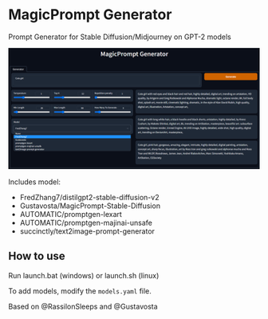 # MagicPrompt Generator

Prompt Generator for Stable Diffusion/Midjourney on GPT-2 models

![](screenshot.png)

Includes model:
- FredZhang7/distilgpt2-stable-diffusion-v2
- Gustavosta/MagicPrompt-Stable-Diffusion
- AUTOMATIC/promptgen-lexart
- AUTOMATIC/promptgen-majinai-unsafe
- succinctly/text2image-prompt-generator

## How to use

Run launch.bat (windows) or launch.sh (linux)

To add models, modify the `models.yaml` file.

Based on @RassilonSleeps and @Gustavosta
